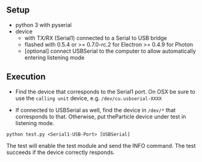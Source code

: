 ## Setup

- python 3 with pyserial
- device 
   - with TX/RX (Serial1) connected to a Serial to USB bridge
   - flashed with 0.5.4 or >= 0.7.0-rc.2 for Electron >= 0.4.9 for Photon
   - [optional] connect USBSerial to the computer to allow automatically entering listening mode

## Execution

- Find the device that corresponds to the Serial1 port. On OSX be sure to use the `calling unit` device, e.g. `/dev/cu.usbserial-XXXX`

- If connected to USBSerial as well, find the device in `/dev/*` that corresponds to that. Otherwise, put theParticle device under test in listening mode. 

```
python test.py <Serial1-USB-Port> [USBSerial]
```

The test will enable the test module and send the INFO command. The test succeeds if the device correctly responds. 

